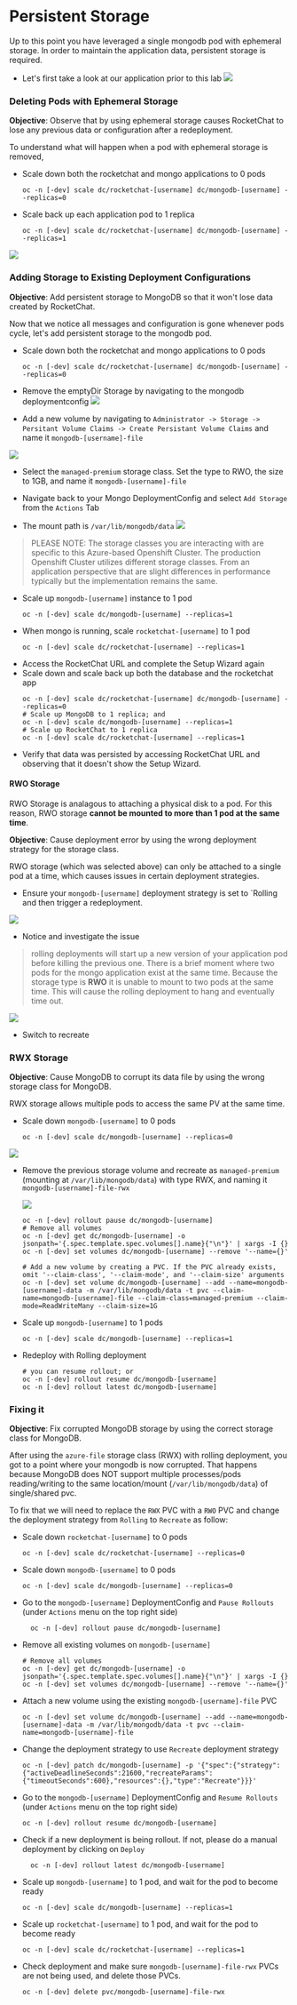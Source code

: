 # Persistent Storage
Up to this point you have leveraged a single mongodb pod with ephemeral storage. In order to maintain the 
application data, persistent storage is required.  

- Let's first take a look at our application prior to this lab
![](./images/06_persistent_storage_01.png)

### Deleting Pods with Ephemeral Storage
__Objective__: Observe that by using ephemeral storage causes RocketChat to lose any previous data or configuration after a redeployment.

To understand what will happen when a pod with ephemeral storage is removed,
- Scale down both the rocketchat and mongo applications to 0 pods
  ```oc:cli
  oc -n [-dev] scale dc/rocketchat-[username] dc/mongodb-[username] --replicas=0
  ```
- Scale back up each application pod to 1 replica
  ```oc:cli
  oc -n [-dev] scale dc/rocketchat-[username] dc/mongodb-[username] --replicas=1
  ```
![](./images/06_persistent_storage_02.png)

### Adding Storage to Existing Deployment Configurations
__Objective__: Add persistent storage to MongoDB so that it won't lose data created by RocketChat.

Now that we notice all messages and configuration is gone whenever pods cycle, let's add persistent storage to the mongodb pod. 
- Scale down both the rocketchat and mongo applications to 0 pods
  ```oc:cli
  oc -n [-dev] scale dc/rocketchat-[username] dc/mongodb-[username] --replicas=0
  ```
- Remove the emptyDir Storage by navigating to the mongodb deploymentconfig
![](./images/06_persistent_storage_03.png)

- Add a new volume by navigating to `Administrator -> Storage -> Persitant Volume Claims -> Create Persistant Volume Claims` and name it `mongodb-[username]-file`

![](./images/06_persistent_storage_04a.png)

  - Select the `managed-premium` storage class. Set the type to RWO, the size to 1GB, and name it `mongodb-[username]-file`

  - Navigate back to your Mongo DeploymentConfig and select `Add Storage` from the `Actions` Tab

  - The mount path is `/var/lib/mongodb/data`
![](./images/06_persistent_storage_04b.png)


> PLEASE NOTE: The storage classes you are interacting with are specific to this Azure-based Openshift Cluster. The production Openshift Cluster utilizes different storage classes. From an application perspective that are slight differences in performance typically but the implementation remains the same. 


- Scale up `mongodb-[username]` instance to 1 pod
  ```oc:cli
  oc -n [-dev] scale dc/mongodb-[username] --replicas=1
  ```
- When mongo is running, scale `rocketchat-[username]` to 1 pod
  ```oc:cli
  oc -n [-dev] scale dc/rocketchat-[username] --replicas=1
  ```
- Access the RocketChat URL and complete the Setup Wizard again
- Scale down and scale back up both the database and the rocketchat app
  ```oc:cli
  oc -n [-dev] scale dc/rocketchat-[username] dc/mongodb-[username] --replicas=0
  # Scale up MongoDB to 1 replica; and
  oc -n [-dev] scale dc/mongodb-[username] --replicas=1
  # Scale up RocketChat to 1 replica
  oc -n [-dev] scale dc/rocketchat-[username] --replicas=1
  ```
- Verify that data was persisted by accessing RocketChat URL and observing that it doesn't show the Setup Wizard.

#### RWO Storage

RWO Storage is analagous to attaching a physical disk to a pod. For this reason, RWO storage __cannot be mounted to more than 1 pod at the same time__.

__Objective__: Cause deployment error by using the wrong deployment strategy for the storage class.

RWO storage (which was selected above) can only be attached to a single pod at a time, which causes issues in certain deployment strategies. 

- Ensure your `mongodb-[username]` deployment strategy is set to `Rolling and then trigger a redeployment.

![](./images/06_persistent_storage_07.png)

- Notice and investigate the issue

> rolling deployments will start up a new version of your application pod before killing the previous one. There is a brief moment where two pods for the mongo application exist at the same time. Because the storage type is __RWO__ it is unable to mount to two pods at the same time. This will cause the rolling deployment to hang and eventually time out. 

![](./images/06_persistent_storage_08.png)

- Switch to recreate

### RWX Storage
__Objective__: Cause MongoDB to corrupt its data file by using the wrong storage class for MongoDB.

RWX storage allows multiple pods to access the same PV at the same time. 

- Scale down `mongodb-[username]` to 0 pods
  ```oc:cli
  oc -n [-dev] scale dc/mongodb-[username] --replicas=0
  ```
![](./images/06_persistent_storage_09.png)

- Remove the previous storage volume and recreate as `managed-premium` (mounting at `/var/lib/mongodb/data`) with type RWX, and naming it `mongodb-[username]-file-rwx`

  ![](./images/06_persistent_storage_10.png)
  ```oc:cli
  oc -n [-dev] rollout pause dc/mongodb-[username] 
  # Remove all volumes
  oc -n [-dev] get dc/mongodb-[username] -o jsonpath='{.spec.template.spec.volumes[].name}{"\n"}' | xargs -I {} oc -n [-dev] set volumes dc/mongodb-[username] --remove '--name={}'

  # Add a new volume by creating a PVC. If the PVC already exists, omit '--claim-class', '--claim-mode', and '--claim-size' arguments
  oc -n [-dev] set volume dc/mongodb-[username] --add --name=mongodb-[username]-data -m /var/lib/mongodb/data -t pvc --claim-name=mongodb-[username]-file --claim-class=managed-premium --claim-mode=ReadWriteMany --claim-size=1G
  ```
- Scale up `mongodb-[username]` to 1 pods
  ```oc:cli
  oc -n [-dev] scale dc/mongodb-[username] --replicas=1
  ```
- Redeploy with Rolling deployment
  ```oc:cli
  # you can resume rollout; or
  oc -n [-dev] rollout resume dc/mongodb-[username]
  oc -n [-dev] rollout latest dc/mongodb-[username]
  ```

### Fixing it
__Objective__: Fix corrupted MongoDB storage by using the correct storage class for MongoDB.

After using the `azure-file` storage class (RWX) with rolling deployment, you got to a point where your mongodb is now corrupted. That happens because MongoDB does NOT support multiple processes/pods reading/writing to the same location/mount (`/var/lib/mongodb/data`) of single/shared pvc.

To fix that we will need to replace the `RWX` PVC with a `RWO` PVC and change the deployment strategy from `Rolling` to `Recreate` as follow:
  - Scale down `rocketchat-[username]` to 0 pods
    ```oc:cli
    oc -n [-dev] scale dc/rocketchat-[username] --replicas=0
    ```
  - Scale down `mongodb-[username]` to 0 pods
    ```oc:cli
    oc -n [-dev] scale dc/mongodb-[username] --replicas=0
    ```
  - Go to the `mongodb-[username]` DeploymentConfig and `Pause Rollouts` (under `Actions` menu on the top right side)
    ```oc:cli
      oc -n [-dev] rollout pause dc/mongodb-[username]
    ```
  - Remove all existing volumes on `mongodb-[username]`
    ```oc:cli
    # Remove all volumes
    oc -n [-dev] get dc/mongodb-[username] -o jsonpath='{.spec.template.spec.volumes[].name}{"\n"}' | xargs -I {} oc -n [-dev] set volumes dc/mongodb-[username] --remove '--name={}'
    ```
  - Attach a new volume using the existing `mongodb-[username]-file` PVC
    ```oc:cli
    oc -n [-dev] set volume dc/mongodb-[username] --add --name=mongodb-[username]-data -m /var/lib/mongodb/data -t pvc --claim-name=mongodb-[username]-file
    ```
  - Change the deployment strategy to use `Recreate` deployment strategy
    ```oc:cli
    oc -n [-dev] patch dc/mongodb-[username] -p '{"spec":{"strategy":{"activeDeadlineSeconds":21600,"recreateParams":{"timeoutSeconds":600},"resources":{},"type":"Recreate"}}}'
    ```
  - Go to the `mongodb-[username]` DeploymentConfig and `Resume Rollouts` (under `Actions` menu on the top right side)
    ```oc:cli
    oc -n [-dev] rollout resume dc/mongodb-[username]
    ```
  - Check if a new deployment is being rollout. If not, please do a manual deployment by clicking on `Deploy`
    ```oc:cli
      oc -n [-dev] rollout latest dc/mongodb-[username]
    ```
  - Scale up `mongodb-[username]` to 1 pod, and wait for the pod to become ready
    ```oc:cli
    oc -n [-dev] scale dc/mongodb-[username] --replicas=1
    ```
  - Scale up `rocketchat-[username]` to 1 pod, and wait for the pod to become ready
    ```oc:cli
    oc -n [-dev] scale dc/rocketchat-[username] --replicas=1
    ```
  - Check deployment and make sure `mongodb-[username]-file-rwx` PVCs are not being used, and delete those PVCs.
    ```oc:cli
    oc -n [-dev] delete pvc/mongodb-[username]-file-rwx
    ```
